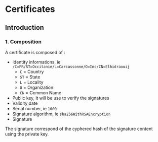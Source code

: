 # Certificates

## Introduction

### 1. Composition

A certificate is composed of :
- Identity informations, ie `/C=FR/ST=Occitanie/L=Carcassonne/O=Inc/CN=Elhidraouij`
    - `C`  =  Country
    - `ST` =  State
    - `L`  =  Locality
    - `O`  =  Organization
    - `CN` =  Common Name
- Public key, it will be use to verify the signatures
- Validity date
- Serial number, ie `1000`
- Signature algorithm, ie `sha256WithRSAEncryption`
- Signature


The signature correspond of the cyphered hash of the signature content using the private key.
